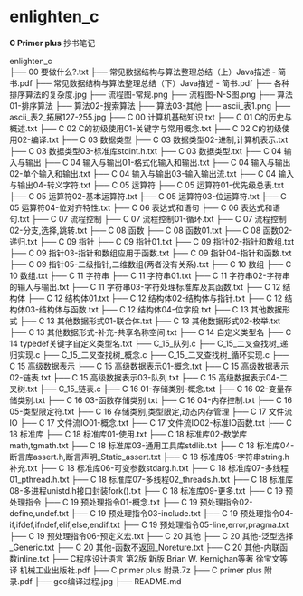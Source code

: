 # enlighten_c

__C Primer plus__ 抄书笔记

enlighten_c  
├── 00 要做什么?.txt
├── 常见数据结构与算法整理总结（上）Java描述 - 简书.pdf
├── 常见数据结构与算法整理总结（下）Java描述 - 简书.pdf
├── 各种排序算法的复杂度.jpg
├── 流程图-常规.png
├── 流程图-N-S图.png
├── 算法01-排序算法
├── 算法02-搜索算法
├── 算法03-其他
├── ascii_表1.png
├── ascii_表2_拓展127-255.jpg
├── C 00 计算机基础知识.txt
├── C 01 C的历史与概述.txt
├── C 02 C的初级使用01-关键字与常用概念.txt
├── C 02 C的初级使用02-编译.txt
├── C 03 数据类型
├── C 03 数据类型02-进制,计算机表示.txt
├── C 03 数据类型03-标准库stdint.h.txt
├── C 03 数据类型.txt
├── C 04 输入与输出
├── C 04 输入与输出01-格式化输入和输出.txt
├── C 04 输入与输出02-单个输入和输出.txt
├── C 04 输入与输出03-输入输出流.txt
├── C 04 输入与输出04-转义字符.txt
├── C 05 运算符
├── C 05 运算符01-优先级总表.txt
├── C 05 运算符02-基本运算符.txt
├── C 05 运算符03-位运算符.txt
├── C 05 运算符04-位对齐特性.txt
├── C 06 表达式和语句
├── C 06 表达式和语句.txt
├── C 07 流程控制
├── C 07 流程控制01-循环.txt
├── C 07 流程控制02-分支,选择,跳转.txt
├── C 08 函数
├── C 08 函数01.txt
├── C 08 函数02-递归.txt
├── C 09 指针
├── C 09 指针01.txt
├── C 09 指针02-指针和数组.txt
├── C 09 指针03-指针和数组应用于函数.txt
├── C 09 指针04-指针和函数.txt
├── C 09 指针05-二级指针,二维数组(两者没有关系).txt
├── C 10 数组
├── C 10 数组.txt
├── C 11 字符串
├── C 11 字符串01.txt
├── C 11 字符串02-字符串的输入与输出.txt
├── C 11 字符串03-字符处理标准库及其函数.txt
├── C 12 结构体
├── C 12 结构体01.txt
├── C 12 结构体02-结构体与指针.txt
├── C 12 结构体03-结构体与函数.txt
├── C 12 结构体04-位字段.txt
├── C 13 其他数据形式
├── C 13 其他数据形式01-联合体.txt
├── C 13 其他数据形式02-枚举.txt
├── C 13 其他数据形式-补充-共享名称空间.txt
├── C 14 自定义类型名
├── C 14 typedef关键字自定义类型名.txt
├── C_15_队列.c
├── C_15_二叉查找树_递归实现.c
├── C_15_二叉查找树_概念.c
├── C_15_二叉查找树_循环实现.c
├── C 15 高级数据表示
├── C 15 高级数据表示01-概念.txt
├── C 15 高级数据表示02-链表.txt
├── C 15 高级数据表示03-队列.txt
├── C 15 高级数据表示04-二叉树.txt
├── C_15_链表.c
├── C 16 01-存储类别-概念.txt
├── C 16 02-变量存储类别.txt
├── C 16 03-函数存储类别.txt
├── C 16 04-内存控制.txt
├── C 16 05-类型限定符.txt
├── C 16 存储类别,类型限定,动态内存管理
├── C 17 文件流IO
├── C 17 文件流IO01-概念.txt
├── C 17 文件流IO02-标准IO函数.txt
├── C 18 标准库
├── C 18 标准库01-使用.txt
├── C 18 标准库02-数学库math,tgmath.txt
├── C 18 标准库03-通用工具库stdlib.txt
├── C 18 标准库04-断言库assert.h,断言声明_Static_assert.txt
├── C 18 标准库05-字符串string.h补充.txt
├── C 18 标准库06-可变参数stdarg.h.txt
├── C 18 标准库07-多线程01_pthread.h.txt
├── C 18 标准库07-多线程02_threads.h.txt
├── C 18 标准库08-多进程unistd.h接口封装fork().txt
├── C 18 标准库09-更多.txt
├── C 19 预处理指令
├── C 19 预处理指令01-概念.txt
├── C 19 预处理指令02-define,undef.txt
├── C 19 预处理指令03-include.txt
├── C 19 预处理指令04-if,ifdef,ifndef,elif,else,endif.txt
├── C 19 预处理指令05-line,error,pragma.txt
├── C 19 预处理指令06-预定义宏.txt
├── C 20 其他
├── C 20 其他-泛型选择_Generic.txt
├── C 20 其他-函数不返回_Noreture.txt
├── C 20 其他-内联函数inline.txt
├── C程序设计语言 第2版 新版  Brian W. Kernighan等著 徐宝文等译 机械工业出版社.pdf
├── C primer plus 附录.7z
├── C primer plus 附录.pdf
├── gcc编译过程.jpg
├── README.md